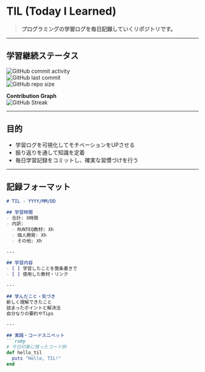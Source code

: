 # TIL (Today I Learned)  

> **プログラミングの学習ログを毎日記録していくリポジトリです。**    

---

## 学習継続ステータス

![GitHub commit activity](https://img.shields.io/github/commit-activity/m/poposann0746/til?color=green&label=commits%20per%20month&logo=github)  
![GitHub last commit](https://img.shields.io/github/last-commit/poposann0746/til?color=blue&label=last%20updated&logo=git)  
![GitHub repo size](https://img.shields.io/github/repo-size/poposann0746/til?color=purple&label=repo%20size&logo=files)  

**Contribution Graph**  
![GitHub Streak](https://streak-stats.demolab.com?user=poposann0746&theme=tokyonight&hide_border=true)  

---

## 目的
- 学習ログを可視化してモチベーションをUPさせる
- 振り返りを通して知識を定着  
- 毎日学習記録をコミットし、確実な習慣づけを行う

---

## 記録フォーマット  

```markdown
# TIL - YYYY/MM/DD

## 学習時間
- 合計: X時間
- 内訳:
  - RUNTEQ教材: Xh
  - 個人開発: Xh
  - その他: Xh

---

## 学習内容
- [ ] 学習したことを箇条書きで
- [ ] 使用した教材・リンク

---

## 学んだこと・気づき
新しく理解できたこと  
詰まったポイントと解決法  
自分なりの要約やTips  

---

## 実践・コードスニペット
```ruby
# 今日印象に残ったコード例
def hello_til
  puts "Hello, TIL!"
end
